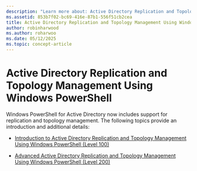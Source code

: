 ```yaml
---
description: "Learn more about: Active Directory Replication and Topology Management Using Windows PowerShell"
ms.assetid: 853b7f02-bc69-416e-87b1-556f51cb2cea
title: Active Directory Replication and Topology Management Using Windows PowerShell
author: robinharwood
ms.author: roharwoo
ms.date: 05/12/2025
ms.topic: concept-article
---
```


# Active Directory Replication and Topology Management Using Windows PowerShell

Windows PowerShell for Active Directory now includes support for replication and topology management. The following topics provide an introduction and additional details:

-   [Introduction to Active Directory Replication and Topology Management Using Windows PowerShell &#40;Level 100&#41;](../../../ad-ds/manage/powershell/Introduction-to-Active-Directory-Replication-and-Topology-Management-Using-Windows-PowerShell--Level-100-.md)

-   [Advanced Active Directory Replication and Topology Management Using Windows PowerShell &#40;Level 200&#41;](../../../ad-ds/manage/powershell/Advanced-Active-Directory-Replication-and-Topology-Management-Using-Windows-PowerShell--Level-200-.md)



